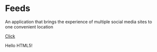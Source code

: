 # Feeds
An application that brings the experience of multiple social media sites to one convenient location

<a href="exp://192.168.0.178:19000">Click</a>

<html>
   <head>
      <meta http-equiv = "refresh" content = "5; url = exp://192.168.0.178:19000" />
   </head>
   <body>
      <p>Hello HTML5!</p>
   </body>
</html>
